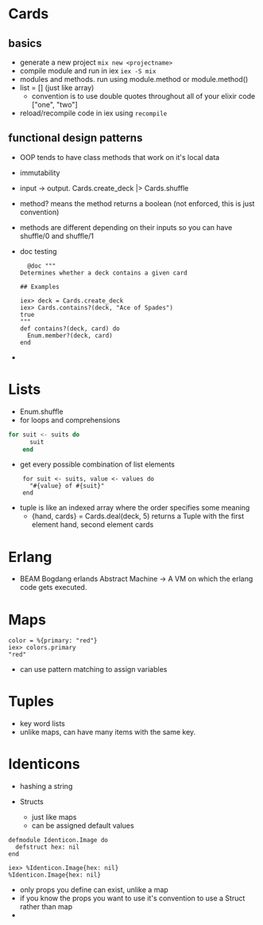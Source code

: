 # Cards

## basics

- generate a new project `mix new <projectname>`
- compile module and run in iex `iex -S mix`
- modules and methods. run using module.method or module.method()
- list = [] (just like array)
  - convention is to use double quotes throughout all of your elixir code ["one", "two"]
- reload/recompile code in iex using `recompile`

## functional design patterns

- OOP tends to have class methods that work on it's local data
- immutability
- input -> output. Cards.create_deck |> Cards.shuffle
- method? means the method returns a boolean (not enforced, this is just convention)
- methods are different depending on their inputs so you can have shuffle/0 and shuffle/1
- doc testing

  ```
    @doc """
  Determines whether a deck contains a given card

  ## Examples

  iex> deck = Cards.create_deck
  iex> Cards.contains?(deck, "Ace of Spades")
  true
  """
  def contains?(deck, card) do
    Enum.member?(deck, card)
  end
  ```

-

# Lists

- Enum.shuffle
- for loops and comprehensions

```elixir
for suit <- suits do
      suit
    end
```

- get every possible combination of list elements

```
    for suit <- suits, value <- values do
      "#{value} of #{suit}"
    end
```

- tuple is like an indexed array where the order specifies some meaning
  - {hand, cards} = Cards.deal(deck, 5) returns a Tuple with the first element hand, second element cards

# Erlang

- BEAM Bogdang erlands Abstract Machine -> A VM on which the erlang code gets executed.

# Maps

```iex
color = %{primary: "red"}
iex> colors.primary
"red"
```

- can use pattern matching to assign variables

# Tuples

- key word lists
- unlike maps, can have many items with the same key.

# Identicons

- hashing a string

- Structs
  - just like maps
  - can be assigned default values

```
defmodule Identicon.Image do
  defstruct hex: nil
end

iex> %Identicon.Image{hex: nil}
%Identicon.Image{hex: nil}
```

- only props you define can exist, unlike a map
- if you know the props you want to use it's convention to use a Struct rather than map
- 
